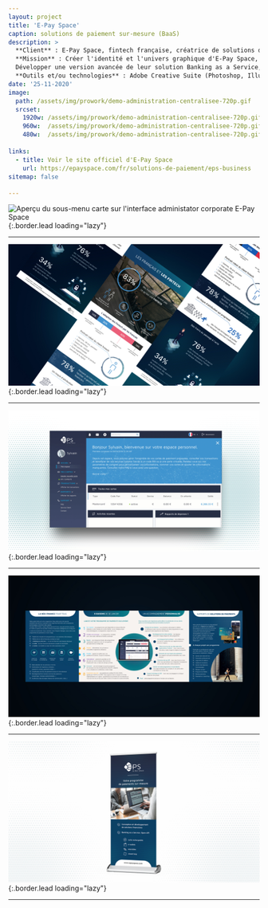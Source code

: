 ```yaml
---
layout: project
title: 'E-Pay Space'
caption: solutions de paiement sur-mesure (BaaS)
description: >
  **Client** : E-Pay Space, fintech française, créatrice de solutions de paiement sur-mesure, Banking as a Service, et de solutions clé-en-main avec cartes prépayées et e-Wallets.<br/><br/>
  **Mission** : Créer l'identité et l'univers graphique d'E-Pay Space, en produisant tous les supports de communication (supports imprimés, site web, campagne marketing, posts LinkedIn).<br/><br/>
  Développer une version avancée de leur solution Banking as a Service, en définissant une nouvelle expérience utilisateur centrée sur l'utilisateur, en appliquant des méthodes telles que la création de personas et la définition des spécificités fonctionnelles de l'interface, en conformité avec les systèmes et réglementations financières.<br/><br/>
  **Outils et/ou technologies** : Adobe Creative Suite (Photoshop, Illustrator, InDesign), outils UX/UI (Sketch, Zeplin, Capian, Invision, Figma), Microsoft Office, HTML/CSS, technologies de développement web, méthodologies UX (personas, wireframing, prototyping).
date: '25-11-2020'
image: 
  path: /assets/img/prowork/demo-administration-centralisee-720p.gif
  srcset: 
    1920w: /assets/img/prowork/demo-administration-centralisee-720p.gif
    960w:  /assets/img/prowork/demo-administration-centralisee-720p.gif
    480w:  /assets/img/prowork/demo-administration-centralisee-720p.gif

links:
  - title: Voir le site officiel d'E-Pay Space
    url: https://epayspace.com/fr/solutions-de-paiement/eps-business
sitemap: false

---
```


![Aperçu du sous-menu carte sur l'interface administator corporate E-Pay Space](/assets/img/prowork/cover-motion-design-demo-e-payspace.gif){:.border.lead loading="lazy"}

---

![Infographie - Les français et les Fintechs](/assets/img/prowork/cover-infographie-e-pay-space.jpg){:.border.lead loading="lazy"}

---

![Marque blanche - Interface cardholder](/assets/img/prowork/cover-marque-blanche-solution-e-pay-space.gif){:.border.lead loading="lazy"}

---

![Paris-Fintech - Roll-up](/assets/img/prowork/cover-print-un-espace-de-solutions-e-pay-space.jpg){:.border.lead loading="lazy"}

---

![Paris-Fintech - RDépliant](/assets/img/prowork/cover-design-roll-up-paris-fintech-e-pay-space.jpg){:.border.lead loading="lazy"}

---